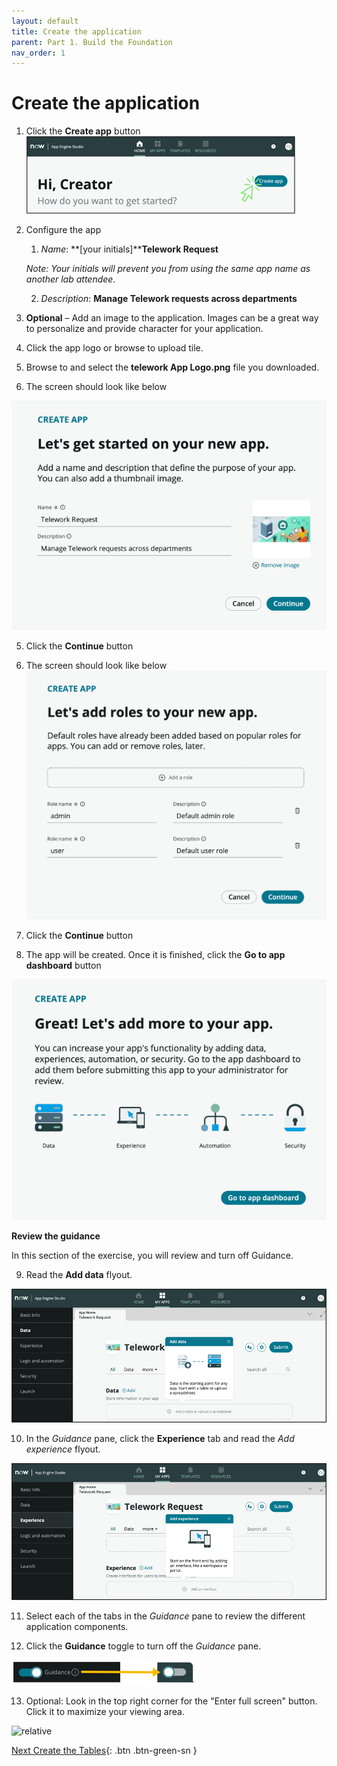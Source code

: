 ```yaml
---
layout: default
title: Create the application
parent: Part 1. Build the Foundation
nav_order: 1
---
```


# Create the application

1. Click the **Create app** button
![relative](images/1_Create_App.png)


2. Configure the app

    1. _Name_: **[your initials]****Telework Request**

    _Note: Your initials will prevent you from using the same app name as another lab attendee._

    2. _Description_: **Manage Telework requests across departments**

3. **Optional** – Add an image to the application. Images can be a great way to personalize and provide character for your application.

  1. Click the app logo or browse to upload tile.
  2. Browse to and select the  **telework App Logo.png** file you downloaded.

4. The screen should look like below

![relative](./images/1_New_App_Final_State.png)


5. Click the **Continue** button

6. The screen should look like below
![relative](images/1_add_roles.png)

7. Click the **Continue** button

8. The app will be created. Once it is finished, click the **Go to app dashboard** button

![relative](images/Go_to_app_dashboard.png)

**Review the guidance**

In this section of the exercise, you will review and turn off Guidance.

9. Read the **Add data** flyout.

![relative](images/guidance_add_data.png)

10. In the _Guidance_ pane, click the  **Experience**  tab and read the _Add experience_ flyout.

![relative](images/guidance_add_experience.png)

11. Select each of the tabs in the _Guidance_ pane to review the different application components.

12. Click the  **Guidance**  toggle to turn off the _Guidance_ pane.

![relative](images/toggle_guidance.png)

13. Optional: Look in the top right corner for the "Enter full screen" button. Click it to maximize your viewing area.

![relative](images/full_screen.png)


 [Next Create the Tables](Part_1.2_Create_the_Data.md){: .btn .btn-green-sn }
